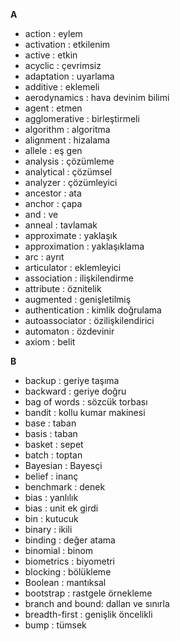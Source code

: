 **A**

* action          : eylem
* activation      : etkilenim
* active          : etkin
* acyclic         : çevrimsiz
* adaptation      : uyarlama
* additive        : eklemeli
* aerodynamics    : hava devinim bilimi
* agent           : etmen
* agglomerative   : birleştirmeli
* algorithm       : algoritma
* alignment       : hizalama
* allele          : eş gen
* analysis        : çözümleme
* analytical      : çözümsel
* analyzer        : çözümleyici
* ancestor        : ata
* anchor          : çapa
* and             : ve
* anneal          : tavlamak
* approximate     : yaklaşık
* approximation   : yaklaşıklama
* arc             : ayrıt
* articulator     : eklemleyici
* association     : ilişkilendirme
* attribute       : öznitelik
* augmented       : genişletilmiş
* authentication  : kimlik doğrulama
* autoassociator  : özilişkilendirici
* automaton       : özdevinir
* axiom           : belit

**B**

* backup          : geriye taşıma
* backward        : geriye doğru
* bag of words    : sözcük torbası
* bandit          : kollu kumar makinesi
* base            : taban
* basis           : taban
* basket          : sepet
* batch           : toptan
* Bayesian        : Bayesçi
* belief          : inanç
* benchmark       : denek
* bias            : yanlılık
* bias            : unit ek girdi
* bin             : kutucuk
* binary          : ikili
* binding         : değer atama
* binomial        : binom
* biometrics      : biyometri
* blocking        : bölükleme
* Boolean         : mantıksal
* bootstrap       : rastgele örnekleme
* branch and bound: dallan ve sınırla
* breadth-first   : genişlik öncelikli
* bump            : tümsek
